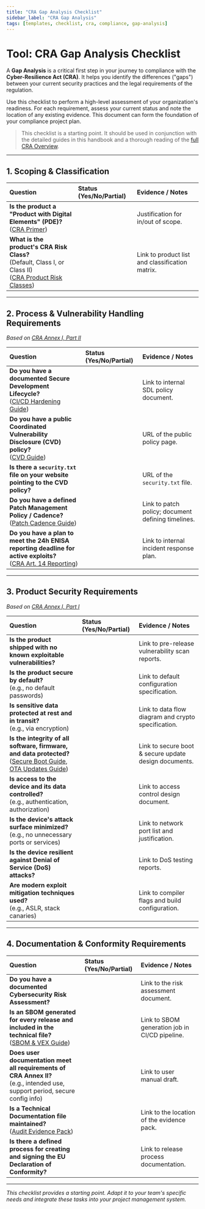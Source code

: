 ```yaml
---
title: "CRA Gap Analysis Checklist"
sidebar_label: "CRA Gap Analysis"
tags: [templates, checklist, cra, compliance, gap-analysis]
---
```

# Tool: CRA Gap Analysis Checklist

A **Gap Analysis** is a critical first step in your journey to compliance with the **Cyber-Resilience Act (CRA)**. It helps you identify the differences ("gaps") between your current security practices and the legal requirements of the regulation.

Use this checklist to perform a high-level assessment of your organization's readiness. For each requirement, assess your current status and note the location of any existing evidence. This document can form the foundation of your compliance project plan.

> This checklist is a starting point. It should be used in conjunction with the detailed guides in this handbook and a thorough reading of the [full CRA Overview](../standards/cra-overview.md).

---

## 1. Scoping & Classification

| Question | Status (Yes/No/Partial) | Evidence / Notes |
| :--- | :--- | :--- |
| **Is the product a "Product with Digital Elements" (PDE)?**<br/>([CRA Primer](./../quick-start/cra-primer.md)) | | Justification for in/out of scope. |
| **What is the product's CRA Risk Class?**<br/>(Default, Class I, or Class II)<br/>([CRA Product Risk Classes](../standards/cra-overview.md#22-product-risk-classification-the-four-tiers)) | | Link to product list and classification matrix. |

---

## 2. Process & Vulnerability Handling Requirements
_Based on [CRA Annex I, Part II](../standards/cra-overview.md#5-secure-by-design-engineering-benchmarks-annex-i-deep-dive)_

| Question | Status (Yes/No/Partial) | Evidence / Notes |
| :--- | :--- | :--- |
| **Do you have a documented Secure Development Lifecycle?**<br/>([CI/CD Hardening Guide](../implementation/operate-phase/cicd-hardening.md)) | | Link to internal SDL policy document. |
| **Do you have a public Coordinated Vulnerability Disclosure (CVD) policy?**<br/>([CVD Guide](../implementation/operate-phase/vulnerability-disclosure.md)) | | URL of the public policy page. |
| **Is there a `security.txt` file on your website pointing to the CVD policy?** | | URL of the `security.txt` file. |
| **Do you have a defined Patch Management Policy / Cadence?**<br/>([Patch Cadence Guide](../implementation/operate-phase/patch-cadence.md)) | | Link to patch policy; document defining timelines. |
| **Do you have a plan to meet the 24h ENISA reporting deadline for active exploits?**<br/>([CRA Art. 14 Reporting](../implementation/operate-phase/vulnerability-disclosure.md#3-mandatory-enisa-reporting-cra-art-14)) | | Link to internal incident response plan. |

---

## 3. Product Security Requirements
_Based on [CRA Annex I, Part I](../standards/cra-overview.md#5-secure-by-design-engineering-benchmarks-annex-i-deep-dive)_

| Question | Status (Yes/No/Partial) | Evidence / Notes |
| :--- | :--- | :--- |
| **Is the product shipped with no known exploitable vulnerabilities?** | | Link to pre-release vulnerability scan reports. |
| **Is the product secure by default?**<br/>(e.g., no default passwords) | | Link to default configuration specification. |
| **Is sensitive data protected at rest and in transit?**<br/>(e.g., via encryption) | | Link to data flow diagram and crypto specification. |
| **Is the integrity of all software, firmware, and data protected?**<br/>([Secure Boot Guide](../implementation/build-phase/secure-boot.md), [OTA Updates Guide](../implementation/build-phase/ota-updates.md)) | | Link to secure boot & secure update design documents. |
| **Is access to the device and its data controlled?**<br/>(e.g., authentication, authorization) | | Link to access control design document. |
| **Is the device's attack surface minimized?**<br/>(e.g., no unnecessary ports or services) | | Link to network port list and justification. |
| **Is the device resilient against Denial of Service (DoS) attacks?** | | Link to DoS testing reports. |
| **Are modern exploit mitigation techniques used?**<br/>(e.g., ASLR, stack canaries) | | Link to compiler flags and build configuration. |

---

## 4. Documentation & Conformity Requirements

| Question | Status (Yes/No/Partial) | Evidence / Notes |
| :--- | :--- | :--- |
| **Do you have a documented Cybersecurity Risk Assessment?** | | Link to the risk assessment document. |
| **Is an SBOM generated for every release and included in the technical file?**<br/>([SBOM & VEX Guide](../implementation/build-phase/sbom-vex.md)) | | Link to SBOM generation job in CI/CD pipeline. |
| **Does user documentation meet all requirements of CRA Annex II?**<br/>(e.g., intended use, support period, secure config info) | | Link to user manual draft. |
| **Is a Technical Documentation file maintained?**<br/>([Audit Evidence Pack](./audit-evidence-pack.md)) | | Link to the location of the evidence pack. |
| **Is there a defined process for creating and signing the EU Declaration of Conformity?** | | Link to release process documentation. |

---

*This checklist provides a starting point. Adapt it to your team's specific needs and integrate these tasks into your project management system.* 